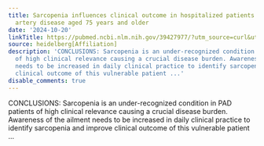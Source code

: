 ```yaml
---
title: Sarcopenia influences clinical outcome in hospitalized patients with peripheral
  artery disease aged 75 years and older
date: '2024-10-20'
linkTitle: https://pubmed.ncbi.nlm.nih.gov/39427977/?utm_source=curl&utm_medium=rss&utm_campaign=pubmed-2&utm_content=1FakS-2QOkCT8HsMOQP1bCRQ4YzyumYOmxmF0moLsQ3dFB1E9V&fc=20220326224207&ff=20241021184321&v=2.18.0.post9+e462414
source: heidelberg[Affiliation]
description: 'CONCLUSIONS: Sarcopenia is an under-recognized condition in PAD patients
  of high clinical relevance causing a crucial disease burden. Awareness of the ailment
  needs to be increased in daily clinical practice to identify sarcopenia and improve
  clinical outcome of this vulnerable patient ...'
disable_comments: true
---
```

CONCLUSIONS: Sarcopenia is an under-recognized condition in PAD patients of high clinical relevance causing a crucial disease burden. Awareness of the ailment needs to be increased in daily clinical practice to identify sarcopenia and improve clinical outcome of this vulnerable patient ...